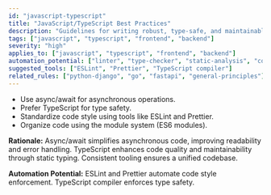 ```yaml
---
id: "javascript-typescript"
title: "JavaScript/TypeScript Best Practices"
description: "Guidelines for writing robust, type-safe, and maintainable JavaScript and TypeScript code."
tags: ["javascript", "typescript", "frontend", "backend"]
severity: "high"
applies_to: ["javascript", "typescript", "frontend", "backend"]
automation_potential: ["linter", "type-checker", "static-analysis", "code-review"]
suggested_tools: ["ESLint", "Prettier", "TypeScript compiler"]
related_rules: ["python-django", "go", "fastapi", "general-principles"]
---
```


- Use async/await for asynchronous operations.
- Prefer TypeScript for type safety.
- Standardize code style using tools like ESLint and Prettier.
- Organize code using the module system (ES6 modules).

**Rationale:** Async/await simplifies asynchronous code, improving readability and error handling. TypeScript enhances code quality and maintainability through static typing. Consistent tooling ensures a unified codebase.

**Automation Potential:** ESLint and Prettier automate code style enforcement. TypeScript compiler enforces type safety.
